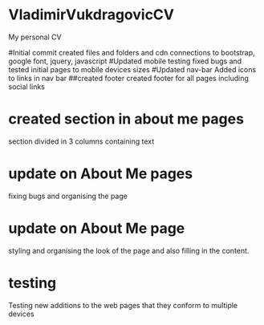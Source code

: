 # VladimirVukdragovicCV
My personal CV

#Initial commit
created files and folders and cdn 
connections to bootstrap, google font, jquery, javascript
#Updated mobile testing
fixed bugs and tested initial pages to mobile devices sizes
#Updated nav-bar 
Added icons to links in nav bar
##created footer
created footer for all pages including social links
# created section in about me pages
section divided in 3 columns containing text
# update on About Me pages
fixing bugs and organising the page
# update on About Me page
styling and organising the look
of the page and also filling in the content.
# testing
Testing new additions to the web pages
that they conform to multiple devices